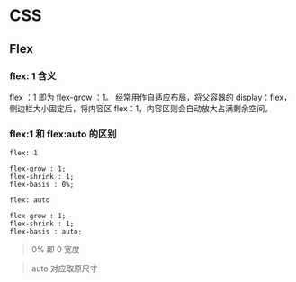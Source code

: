 # CSS

## Flex

### flex: 1 含义

flex ：1 即为 flex-grow ：1。
经常用作自适应布局，将父容器的 display：flex，侧边栏大小固定后，将内容区 flex：1，内容区则会自动放大占满剩余空间。

### flex:1 和 flex:auto 的区别

`flex: 1`

```
flex-grow : 1;
flex-shrink : 1;
flex-basis : 0%;
```

`flex: auto`

```
flex-grow : 1;
flex-shrink : 1;
flex-basis : auto;
```

> 0% 即 0 宽度

> auto 对应取原尺寸
